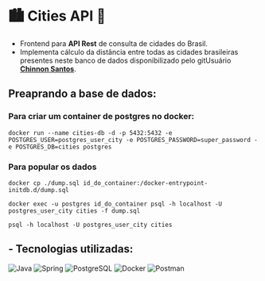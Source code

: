 # 🏙️ Cities API 🌆

- Frontend para __API Rest__ de consulta de cidades do Brasil.   
- Implementa cálculo da distância entre todas as cidades brasileiras presentes 
neste banco de dados disponibilizado pelo gitUsuário [__Chinnon Santos__](https://github.com/chinnonsantos/sql-paises-estados-cidades).

## Preaprando a base de dados:

### Para criar um container de postgres no docker:

```shell script
docker run --name cities-db -d -p 5432:5432 -e POSTGRES_USER=postgres_user_city -e POSTGRES_PASSWORD=super_password -e POSTGRES_DB=cities postgres
```

### Para popular os dados

```shell script 
docker cp ./dump.sql id_do_container:/docker-entrypoint-initdb.d/dump.sql
```

```shell script 
docker exec -u postgres id_do_container psql -h localhost -U postgres_user_city cities -f dump.sql
```
 
```shell script
psql -h localhost -U postgres_user_city cities
```
## - Tecnologias utilizadas:

![Java](https://img.shields.io/badge/Java-ED8B00?style=for-the-badge&logo=java&logoColor=white)
![Spring](https://img.shields.io/badge/Spring-6DB33F?style=for-the-badge&logo=spring&logoColor=white)
![PostgreSQL](https://img.shields.io/badge/PostgreSQL-316192?style=for-the-badge&logo=postgresql&logoColor=white)
![Docker](https://img.shields.io/badge/docker-%230db7ed.svg?style=for-the-badge&logo=docker&logoColor=white)
![Postman](https://img.shields.io/badge/Postman-FF6C37?style=for-the-badge&logo=postman&logoColor=white) 

